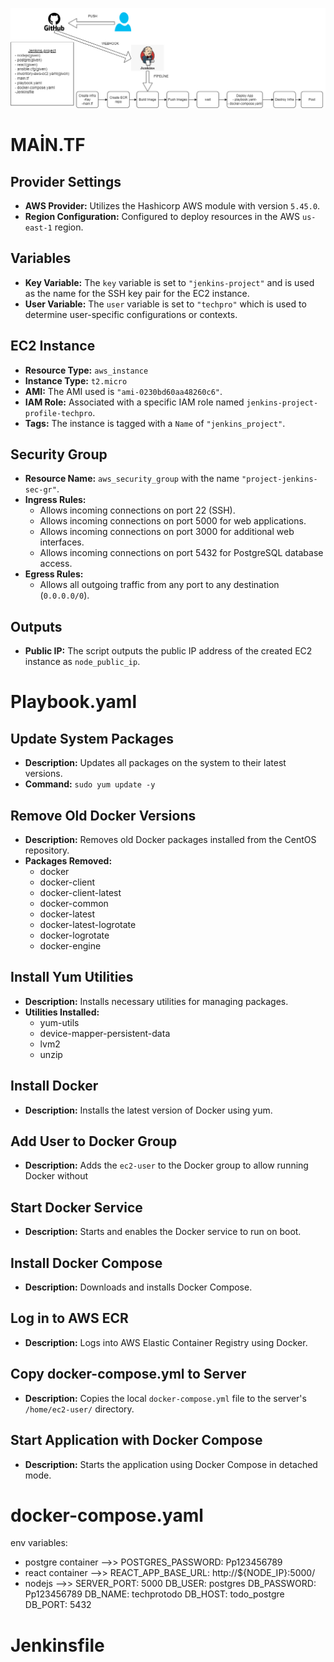 ![resim](jenkinsproject.png)

# MAİN.TF

## Provider Settings

- **AWS Provider:** Utilizes the Hashicorp AWS module with version `5.45.0`.
- **Region Configuration:** Configured to deploy resources in the AWS `us-east-1` region.

## Variables

- **Key Variable:** The `key` variable is set to `"jenkins-project"` and is used as the name for the SSH key pair for the EC2 instance.
- **User Variable:** The `user` variable is set to `"techpro"` which is used to determine user-specific configurations or contexts.

## EC2 Instance

- **Resource Type:** `aws_instance`
- **Instance Type:** `t2.micro`
- **AMI:** The AMI used is `"ami-0230bd60aa48260c6"`.
- **IAM Role:** Associated with a specific IAM role named `jenkins-project-profile-techpro`.
- **Tags:** The instance is tagged with a `Name` of `"jenkins_project"`.

## Security Group

- **Resource Name:** `aws_security_group` with the name `"project-jenkins-sec-gr"`.
- **Ingress Rules:**
  - Allows incoming connections on port 22 (SSH).
  - Allows incoming connections on port 5000 for web applications.
  - Allows incoming connections on port 3000 for additional web interfaces.
  - Allows incoming connections on port 5432 for PostgreSQL database access.
- **Egress Rules:**
  - Allows all outgoing traffic from any port to any destination (`0.0.0.0/0`).

## Outputs

- **Public IP:** The script outputs the public IP address of the created EC2 instance as `node_public_ip`.




# Playbook.yaml


## Update System Packages
- **Description:** Updates all packages on the system to their latest versions.
- **Command:** `sudo yum update -y`

## Remove Old Docker Versions
- **Description:** Removes old Docker packages installed from the CentOS repository.
- **Packages Removed:**
  - docker
  - docker-client
  - docker-client-latest
  - docker-common
  - docker-latest
  - docker-latest-logrotate
  - docker-logrotate
  - docker-engine

## Install Yum Utilities
- **Description:** Installs necessary utilities for managing packages.
- **Utilities Installed:**
  - yum-utils
  - device-mapper-persistent-data
  - lvm2
  - unzip

## Install Docker
- **Description:** Installs the latest version of Docker using yum.

## Add User to Docker Group
- **Description:** Adds the `ec2-user` to the Docker group to allow running Docker without 

## Start Docker Service
- **Description:** Starts and enables the Docker service to run on boot.

## Install Docker Compose
- **Description:** Downloads and installs Docker Compose.

## Log in to AWS ECR
- **Description:** Logs into AWS Elastic Container Registry using Docker.


## Copy docker-compose.yml to Server
- **Description:** Copies the local `docker-compose.yml` file to the server's `/home/ec2-user/` directory.

## Start Application with Docker Compose
- **Description:** Starts the application using Docker Compose in detached mode.

# docker-compose.yaml
env variables: 
- postgre container -->> POSTGRES_PASSWORD: Pp123456789
- react container -->> REACT_APP_BASE_URL: http://${NODE_IP}:5000/
- nodejs -->>
            SERVER_PORT: 5000
            DB_USER: postgres
            DB_PASSWORD: Pp123456789
            DB_NAME: techprotodo
            DB_HOST: todo_postgre
            DB_PORT: 5432

# Jenkinsfile
